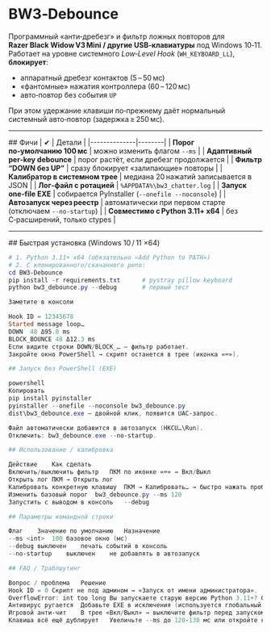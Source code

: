 # BW3‑Debounce  
Программный «анти‑дребезг» и фильтр ложных повторов для **Razer Black Widow V3 Mini / другие USB‑клавиатуры** под Windows 10‑11.  
Работает на уровне системного *Low‑Level Hook* (`WH_KEYBOARD_LL`), **блокирует**:

* аппаратный дребезг контактов (5 – 50 мс)  
* «фантомные» нажатия контроллера (60 – 120 мс)  
* авто‑повтор без события `UP`

При этом удержание клавиши по‑прежнему даёт нормальный системный авто‑повтор (задержка ≥ 250 мс).

---

## Фичи
| ✔            | Детали |
|--------------|--------|
| **Порог по‑умолчанию 100 мс** | можно изменить флагом `--ms` |
| **Адаптивный per‑key debounce** | порог растёт, если дребезг продолжается |
| **Фильтр “DOWN без UP”** | сразу блокирует «залипающие» повторы |
| **Калибратор в системном трее** | медиана 20 нажатий записывается в JSON |
| **Лог‑файл с ротацией** | `%APPDATA%\bw3_chatter.log` |
| **Запуск one‑file EXE** | собирается PyInstaller (`--onefile --noconsole`) |
| **Автозапуск через реестр** | автоматически при первом старте (отключаем `--no-startup`) |
| **Совместимо с Python 3.11+ x64** | без C‑расширений, только ctypes |

---

## Быстрая установка (Windows 10 / 11 ×64)

```powershell
# 1. Python 3.11+ x64 (обязательно «Add Python to PATH»)
# 2. С клонированного/скачанного репо:
cd BW3-Debounce
pip install -r requirements.txt      # pystray pillow keyboard
python bw3_debounce.py --debug       # первый тест

Заметите в консоли

Hook ID = 12345678
Started message loop…
DOWN  48 Δ95.0 ms
BLOCK_BOUNCE 48 Δ12.3 ms
Если видите строки DOWN/BLOCK_… — фильтр работает.
Закройте окно PowerShell → скрипт останется в трее (иконка «⌨»).

## Запуск без PowerShell (EXE)

powershell
Копировать
pip install pyinstaller
pyinstaller --onefile --noconsole bw3_debounce.py
dist\bw3_debounce.exe — двойной клик, появится UAC‑запрос.

Файл автоматически добавится в автозапуск (HKCU…\Run).
Отключить: bw3_debounce.exe --no-startup.

## Использование / калибровка

Действие	Как сделать
Включить/выключить фильтр	ПКМ по иконке «⌨» → Вкл/Выкл
Открыть лог	ПКМ → Открыть лог
Калибровать конкретную клавишу	ПКМ → Калибровать… → быстро нажать проблемную клавишу ~20 раз → Esc
Изменить базовый порог	bw3_debounce.py --ms 120
Запустить с выводом в консоль	--debug

## Параметры командной строки

Флаг	Значение по умолчанию	Назначение
--ms <int>	100	базовое окно (мс)
--debug	выключен	печать событий в консоль
--no-startup	выключен	не добавлять в автозапуск

## FAQ / Траблшутинг

Вопрос / проблема	Решение
Hook ID = 0	Скрипт не под админом → «Запуск от имени администратора».
OverflowError: int too long	Вы запускаете старую версию Python 3.11+? Обновите скрипт ≥ v3.7 (правильные argtypes).
Антивирус ругается	Добавьте EXE в исключения (используется глобальный клавиатурный hook).
Игровой анти‑чит	В трее «Вкл/Выкл» → выключите фильтр перед запуском соревновательной игры.
Клавиша всё ещё дублирует	Увеличьте --ms до 120‑130 мс или откройте калибратор.

